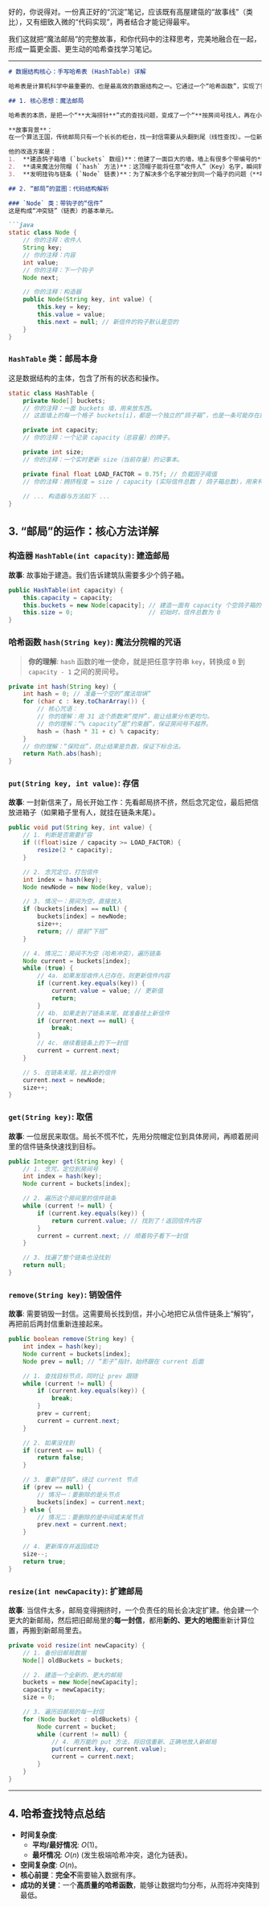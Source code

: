 好的，你说得对。一份真正好的“沉淀”笔记，应该既有高屋建瓴的“故事线”（类比），又有细致入微的“代码实现”，两者结合才能记得最牢。

我们这就把“魔法邮局”的完整故事，和你代码中的注释思考，完美地融合在一起，形成一篇更全面、更生动的哈希查找学习笔记。

-----

````markdown
# 数据结构核心：手写哈希表 (HashTable) 详解

哈希表是计算机科学中最重要的、也是最高效的数据结构之一。它通过一个“哈希函数”，实现了键（Key）到值（Value）的直接映射，使得插入、删除、查找操作的平均时间复杂度都能达到惊人的 $O(1)$。

## 1. 核心思想：魔法邮局

哈希表的本质，是把一个“**大海捞针**”式的查找问题，变成了一个“**按房间号找人，再在小屋子里找人**”的简单问题。

**故事背景**：
在一个算法王国，传统邮局只有一个长长的柜台，找一封信需要从头翻到尾（线性查找）。一位新来的**邮局局长**（我们的 `HashTable` 对象）决定用魔法改造这一切。

他的改造方案是：
1.  **建造鸽子箱墙 (`buckets` 数组)**：他建了一面巨大的墙，墙上有很多个带编号的**鸽子箱**。
2.  **请来魔法分院帽 (`hash` 方法)**：这顶帽子能将任意“收件人”（Key）名字，瞬间转换成“鸽子箱”的**编号**。
3.  **发明挂钩与链条 (`Node` 链表)**：为了解决多个名字被分到同一个箱子的问题（**哈希冲突**），他在每个箱子里都安装了钩子，可以把多封信件**链接**起来。

## 2. “邮局”的蓝图：代码结构解析

### `Node` 类：带钩子的“信件”
这是构成“冲突链”（链表）的基本单元。

```java
static class Node {
    // 你的注释：收件人
    String key;
    // 你的注释：内容
    int value;
    // 你的注释：下一个钩子
    Node next;

    // 你的注释：构造器
    public Node(String key, int value) {
        this.key = key;
        this.value = value;
        this.next = null; // 新信件的钩子默认是空的
    }
}
````

### `HashTable` 类：邮局本身

这是数据结构的主体，包含了所有的状态和操作。

```java
static class HashTable {
    private Node[] buckets;
    // 你的注释：一面 buckets 墙，用来放东西。
    // 这面墙上的每一个格子 buckets[i]，都是一个独立的“鸽子箱”，也是一条可能存在的链表的“头 (head)”。

    private int capacity;
    // 你的注释：一个记录 capacity（总容量）的牌子。

    private int size;
    // 你的注释：一个实时更新 size（当前存量）的记事本。

    private final float LOAD_FACTOR = 0.75f; // 负载因子阈值
    // 你的注释：拥挤程度 = size / capacity (实际信件总数 / 鸽子箱总数)，用来判断是否进行扩容的标准。
    
    // ... 构造器与方法如下 ...
}
```

## 3\. “邮局”的运作：核心方法详解

### 构造器 `HashTable(int capacity)`: 建造邮局

**故事**: 故事始于建造。我们告诉建筑队需要多少个鸽子箱。

```java
public HashTable(int capacity) {
    this.capacity = capacity;
    this.buckets = new Node[capacity]; // 建造一面有 capacity 个空鸽子箱的墙
    this.size = 0;                     // 初始时，信件总数为 0
}
```

### 哈希函数 `hash(String key)`: 魔法分院帽的咒语

> **你的理解**: `hash` 函数的唯一使命，就是把任意字符串 `key`，转换成 `0` 到 `capacity - 1` 之间的房间号。

```java
private int hash(String key) {
    int hash = 0; // 准备一个空的“魔法坩埚”
    for (char c : key.toCharArray()) {
        // 核心咒语：
        // 你的理解：用 31 这个质数来“搅拌”，能让结果分布更均匀。
        // 你的理解：“% capacity”是“约束器”，保证房间号不越界。
        hash = (hash * 31 + c) % capacity;
    }
    // 你的理解：“保险丝”，防止结果是负数，保证下标合法。
    return Math.abs(hash);
}
```

### `put(String key, int value)`: 存信

**故事**: 一封新信来了，局长开始工作：先看邮局挤不挤，然后念咒定位，最后把信放进箱子（如果箱子里有人，就挂在链条末尾）。

```java
public void put(String key, int value) {
    // 1. 判断是否需要扩容
    if ((float)size / capacity >= LOAD_FACTOR) {
        resize(2 * capacity);
    }

    // 2. 念咒定位，打包信件
    int index = hash(key);
    Node newNode = new Node(key, value);

    // 3. 情况一：房间为空，直接放入
    if (buckets[index] == null) {
        buckets[index] = newNode;
        size++;
        return; // 提前“下班”
    }

    // 4. 情况二：房间不为空（哈希冲突），遍历链条
    Node current = buckets[index];
    while (true) {
        // 4a. 如果发现收件人已存在，则更新信件内容
        if (current.key.equals(key)) {
            current.value = value; // 更新值
            return; 
        }
        // 4b. 如果走到了链条末尾，就准备挂上新信件
        if (current.next == null) {
            break;
        }
        // 4c. 继续看链条上的下一封信
        current = current.next;
    }

    // 5. 在链条末尾，挂上新的信件
    current.next = newNode;
    size++;
}
```

### `get(String key)`: 取信

**故事**: 一位居民来取信。局长不慌不忙，先用分院帽定位到具体房间，再顺着房间里的信件链条快速找到目标。

```java
public Integer get(String key) {
    // 1. 念咒，定位到房间号
    int index = hash(key);
    Node current = buckets[index];

    // 2. 遍历这个房间里的信件链条
    while (current != null) {
        if (current.key.equals(key)) {
            return current.value; // 找到了！返回信件内容
        }
        current = current.next; // 顺着钩子看下一封信
    }

    // 3. 找遍了整个链条也没找到
    return null;
}
```

### `remove(String key)`: 销毁信件

**故事**: 需要销毁一封信。这需要局长找到信，并小心地把它从信件链条上“解钩”，再把前后两封信重新连接起来。

```java
public boolean remove(String key) {
    int index = hash(key);
    Node current = buckets[index];
    Node prev = null; // “影子”指针，始终跟在 current 后面

    // 1. 查找目标节点，同时让 prev 跟随
    while (current != null) {
        if (current.key.equals(key)) {
            break; 
        }
        prev = current;
        current = current.next;
    }

    // 2. 如果没找到
    if (current == null) {
        return false;
    }

    // 3. 重新“挂钩”，绕过 current 节点
    if (prev == null) {
        // 情况一：要删除的是头节点
        buckets[index] = current.next;
    } else {
        // 情况二：要删除的是中间或末尾节点
        prev.next = current.next;
    }

    // 4. 更新库存并返回成功
    size--;
    return true;
}
```

### `resize(int newCapacity)`: 扩建邮局

**故事**: 当信件太多，邮局变得拥挤时，一个负责任的局长会决定扩建。他会建一个更大的新邮局，然后把旧邮局里的**每一封信**，都用**新的、更大的地图**重新计算位置，再搬到新邮局里去。

```java
private void resize(int newCapacity) {
    // 1. 备份旧邮局数据
    Node[] oldBuckets = buckets;

    // 2. 建造一个全新的、更大的邮局
    buckets = new Node[newCapacity];
    capacity = newCapacity;
    size = 0; 

    // 3. 遍历旧邮局的每一封信
    for (Node bucket : oldBuckets) {
        Node current = bucket;
        while (current != null) {
            // 4. 用万能的 put 方法，将旧信重新、正确地放入新邮局
            put(current.key, current.value);
            current = current.next;
        }
    }
}
```

-----

## 4\. 哈希查找特点总结

  - **时间复杂度**:
      - **平均/最好情况**: $O(1)$。
      - **最坏情况**: $O(n)$ (发生极端哈希冲突，退化为链表)。
  - **空间复杂度**: $O(n)$。
  - **核心前提**：**完全不**需要输入数据有序。
  - **成功的关键**：一个**高质量的哈希函数**，能够让数据均匀分布，从而将冲突降到最低。

<!-- end list -->

```
```
